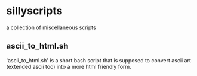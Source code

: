 sillyscripts
============
a collection of miscellaneous scripts

ascii_to_html.sh
----------------
'ascii_to_html.sh' is a short bash script that is supposed to convert ascii art (extended ascii too) into a more html friendly form.

